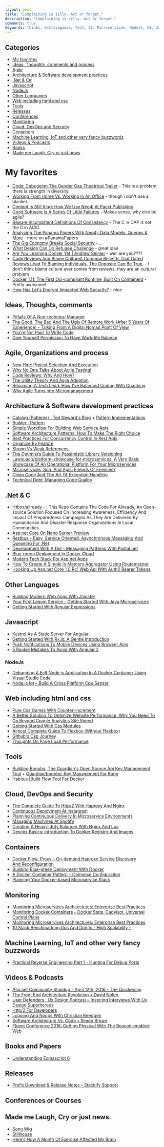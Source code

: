 ```yaml
---
layout: post
title: "Complaining is silly. Act or forget."
description: "Complaining is silly. Act or forget."
comments: true
keywords: "Links, extravaganza, Tech, IT, Microservices, NodeJs, C#, Javascript, Solution architecture"
---
```

## Categories ##
 * [My favorites](#favorites)
 * [Ideas, Thoughts, comments and process](#ideas)
 * [Agile](#agile)
 * [Architecture & Software development practices](#development)
 * [.Net & C#](#net)
 * [Javascript](#javascript)
 * [NodeJs](#nodejs)
 * [Other Languages](#polygloting)
 * [Web including html and css](#web)
 * [Tools](#tools)
 * [Releases](#releases)
 * [Conferences](#conferences)
 * [Monitoring](#monitoring)
 * [Cloud, DevOps and Security](#devops)
 * [Containers](#containers)
 * [Machine Learning, IoT and other very fancy buzzwords](#iot)
 * [Videos & Podcasts](#videos)
 * [Books](#books)
 * [Made me Laugh, Cry or just news](#news)

# My favorites<a name="favorites"></a> #
 * [Code: Debugging The Gender Gap Theatrical Trailer](https://vimeo.com/123004482) - This is a problem, there is strength in diversity.
 * [Working From Home Vs. Working In An Office](http://www.theonion.com/graphic/working-home-vs-working-office-52630) - though i don't use a blanket...
 * [Content Is Still King: How We Use Neo4j At Packt Publishing](http://neo4j.com/blog/content-neo4j-packt-publishing/) 
 * [Good Software Is A Series Of Little Failures](https://medium.com/built-to-adapt/good-software-is-a-series-of-little-failures-e468220217e5#.h4siabx8g)  - Makes sense, why else be agile?
 * [Beware Inconsistent Definitions Of Consistency](http://thinkrelevance.com/blog/2013/12/23/beware-inconsistent-definitions-of-consistency) - The C in CAP is not the C in ACID.
 * [Analyzing The Panama Papers With Neo4j: Data Models, Queries & More](http://neo4j.com/blog/analyzing-panama-papers-neo4j/) - more on #PanamaPapers
 * [The Gig Economy Breaks Social Security](http://highscalability.com/blog/2016/4/12/the-gig-economy-breaks-social-security.html) - ...
 * [What Design Can Do Refugee Challenge](http://www.whatdesigncando.com/challenge/) - great idea
 * [Are You Learning Docker Yet | Andrew Seimer](https://lostechies.com/andrewsiemer/2016/04/12/are-you-learning-docker-yet/) - well are you????
 * [Code Reviews And Blame CultureA Common Belief Is That Gated Reviews Lead To Blaming Individuals. The Opposite Can Be True.](http://verraes.net/2016/04/code-reviews-and-blame-culture/) - I don't think blame culture ever comes from reviews, they are an cultural problem
 * [Docker 1.11: The First Oci-compliant Runtime, Built On Containerd](https://blog.docker.com/2016/04/docker-engine-1-11-runc/) - Pretty awesome!
 * [How Has Let's Encrypt Impacted Web Security?](https://blogs.akamai.com/2016/04/how-has-lets-encrypt-impacted-web-security.html) - nice

## Ideas, Thoughts, comments <a name="ideas"></a> ##
 * [Pitfalls Of A Non-technical Manager](https://dzone.com/articles/pitfalls-of-a-non-technical-manager)
 * [The Good, The Bad And The Ugly Of Remote Work (After 5 Years Of Experience) - Talking From A Digital Nomad Point Of View](http://ionutn.com/the-good-bad-and-the-ugly-of-working-remote-after-5-years/)
 * [You're Not Paid To Write Code](http://nikolay.rocks/2016-04-12-coffee-code-machine)
 * [Give Yourself Permission To Have Work-life Balance](http://www.hanselman.com/blog/GiveYourselfPermissionToHaveWorklifeBalance.aspx)

## Agile, Organizations and process<a name="agile"></a> ##
 * [New Hire: Project Selection And Execution](https://engineering.medallia.com/blog/new-hire-project-selection-and-execution/)
 * [Why No One Talks About Agile Testing!](https://dzone.com/articles/why-no-one-talks-about-agile-testing-1)
 * [Code Reviews: Why And How?](https://www.kenneth-truyers.net/2016/04/08/code-reviews-why-and-how/)
 * [The Utility Theory And Agile Adoption](https://dzone.com/articles/expected-utility-and-agile)
 * [Becoming A Tech Lead: How I've Balanced Coding With Coaching](http://product.hubspot.com/blog/tech-lead-balancing-coaching-with-coding)
 * [Why Agile Turns Into Micromanagement](https://dzone.com/articles/agile-micromanagement-in-the-era-of-autonomy-maste)

## Architecture & Software development practices <a name="development"></a> ##
 * [Catalog (Patterns) · Ted Neward's Blog](http://blogs.tedneward.com/patterns/Catalog/) + [Pattern Implementations](http://blogs.tedneward.com/patterns/PatternImplementations/)
 * [Builder · Pattern](http://blogs.tedneward.com/patterns/Builder/)
 * [Simple Workflow For Building Web Service Apis](https://yahooeng.tumblr.com/post/142418165386/simple-workflow-for-building-web-service-apis)
 * [Software Architecture Patterns: How To Make The Right Choice](http://techbeacon.com/top-5-software-architecture-patterns-how-make-right-choice)
 * [Best Practices For Concurrency Control In Rest Apis](http://labs.unacast.com/2016/04/08/best-practices-for-concurrency-control-in-rest-apis/)
 * [Organize By Feature](http://codeopinion.com/organize-by-feature/)
 * [Strong Vs Weak References](https://elliot.land/strong-vs-weak-references)
 * [The Optimist’s Guide To Pessimistic Library Versioning](https://blog.codeship.com/optimists-guide-pessimistic-library-versioning/)
 * [Lawouach/platform-showcase-for-microservices: A Very Basic Showcase Of An Operational Platform For Your Microservices](https://github.com/Lawouach/platform-showcase-for-microservices)
 * [Microservices, Soa, And Apis: Friends Or Enemies?](https://www.ibm.com/developerworks/websphere/library/techarticles/1601_clark-trs/1601_clark.html)
 * [Clean Code And The Art Of Exception Handling](https://www.toptal.com/qa/clean-code-and-the-art-of-exception-handling)
 * [Technical Debt: Managing Code Quality](https://www.kenneth-truyers.net/2016/04/13/technical-debt-managing-code-quality/)

## **.Net & C**  <a name="net"></a> ##
 * [Htbox/allready](https://github.com/HTBox/allReady) - : This Repo Contains The Code For Allready, An Open-source Solution Focused On Increasing Awareness, Efficiency And Impact Of Preparedness Campaigns As They Are Delivered By Humanitarian And Disaster Response Organizations In Local Communities.
 * [Asp.net Core On Nano Server Preview](http://blog.guardrex.com/)
 * [Restbus - Easy, Service Oriented, Asynchronous Messaging And Queueing For .Net](http://restbus.org/)
 * [Development With A Dot - Messaging Patterns With Postal.net](http://weblogs.asp.net/ricardoperes/messaging-patterns-with-postal-net?WT.mc_id=DX_MVP4025064) 
 * [Blue-green Deployment In Docker Cloud](https://lostechies.com/gabrielschenker/2016/04/07/blue-green-deployment-in-docker-cloud/)
 * [Modern Tech Stack For Asp.net Apps](http://www.telerik.com/blogs/modern-tech-stack-for-asp-dotnet-apps)
 * [How To Create A Simple In Memory Aggregator Using Routemeister](http://danielwertheim.se/how-to-create-a-simple-in-memory-aggregator-using-routemeister/)
 * [Hooking Up Asp.net Core 1.0 Rc1 Web Api With Auth0 Bearer Tokens](http://blog.novanet.no/hooking-up-asp-net-core-1-rc1-web-api-with-auth0-bearer-tokens/)

## Other Languages  <a name="polygloting"></a> ##
 * [Building Modern Web Apps With Jhipster](http://blog.moove-it.com/building-modern-web-apps-with-jhipster/)
 * [Your First Lagom Service - Getting Started With Java Microservices](http://blog.eisele.net/2016/04/your-first-lagom-service-getting-started-with-java-microservices.html)
 * [Getting Started With Regular Expressions](https://periscopedata.com/blog//getting-started-with-regular-expressions.html)

## Javascript  <a name="javascript"></a> ##
 * [Kestrel As A Static Server For Angular](http://tattoocoder.azurewebsites.net/kestrel-as-a-static-server-for-angular/)
 * [Getting Started With Rx.js: A Gentle Introduction](http://www.barbarianmeetscoding.com/blog/2016/04/11/getting-started-with-rx-dot-js/)
 * [Push Notifications To Mobile Devices Using Browser Apis](http://blog.novanet.no/pushing-notifications-to-mobile-devices-using-browser-apis/)
 * [5 Rookie Mistakes To Avoid With Angular 2](http://angularjs.blogspot.dk/2016/04/5-rookie-mistakes-to-avoid-with-angular.html)

### NodeJs <a name="nodejs"></a> ###
 * [Debugging A Es6 Node.js Application In A Docker Container Using Visual Studio Code](https://alexanderzeitler.com/articles/debugging-a-nodejs-es6-application-in-a-docker-container-using-visual-studio-code/)
 * [Node.js Iot – Build A Cross Platform Cpu Sensor](http://thisdavej.com/node-js-iot-build-a-cross-platform-cpu-sensor/)

## Web including html and css  <a name="web"></a> ##
 * [Pure Css Games With Counter-increment](http://una.im/css-games/)
 * [A Better Solution To Optimize Website Performance: Why You Need To Go Beyond Google Analytics Site Speed](https://blogs.akamai.com/2016/04/a-better-solution-to-optimize-website-performance-why-you-need-to-go-beyond-google-analytics-site-sp.html)
 * [Getting Started With Css Modules](https://css-tricks.com/css-modules-part-2-getting-started/)
 * [Almost Complete Guide To Flexbox (Without Flexbox)](http://kyusuf.com/post/almost-complete-guide-to-flexbox-without-flexbox)
 * [Github's Csp Journey](http://githubengineering.com/githubs-csp-journey/)
 * [Thoughts On Page Load Performance](https://ymichael.com/2016/04/10/thoughts-page-load-performance.html)

## Tools <a name="tools"></a> ##
 * [Building Bonobo, The Guardian's Open Source Api Key Management Tool](https://www.theguardian.com/info/developer-blog/2016/apr/08/building-bonobo-the-guardians-open-source-api-key-management-tool) + [Guardian/bonobo: Key Management For Kong](https://github.com/guardian/bonobo)
 * [Habitus |Build Flow Tool For Docker](http://www.habitus.io/)

## Cloud, DevOps and Security<a name="devops"></a> ##
 * [The Complete Guide To Http/2 With Haproxy And Nginx](http://m12.io/blog/http-2-with-haproxy-and-nginx-guide)
 * [Continuous Deployment At Instagram](http://engineering.instagram.com/posts/1125308487520335/continuous-deployment-at-instagram/)
 * [Planning Continuous Delivery In Microservice Environments](http://www.openpersuasion.org/continuous-delivery-of-microservices/)
 * [Managing Machines At Spotify](https://labs.spotify.com/2016/03/25/managing-machines-at-spotify/)
 * [Creating A Heavy-duty Balancer With Nginx And Lua](http://alexfernandez.github.io/2016/nginx-balancer.html)
 * [Devops Basics: Introduction To Docker Registry And Images](http://blogs.technet.com/b/canitpro/archive/2016/04/12/devops-basics-introduction-to-docker-commands-and-concepts-part-2.aspx)

## Containers <a name="containers"></a> ##
 * [Docker Flow: Proxy – On-demand Haproxy Service Discovery And Reconfiguration](https://technologyconversations.com/2016/03/21/docker-flow-proxy-on-demand-haproxy-service-discovery-and-reconfiguration/)
 * [Building Blue-green Deployment With Docker](https://botleg.com/stories/blue-green-deployment-with-docker/)
 * [A Docker Container Pattern – Compose Configuration](http://blog.levvel.io/blog-post/a-docker-container-pattern-compose-configuration/)
 * [Planning Your Docker-based Microservice Stack](http://blog.cloud66.com/planning-your-docker-based-microservice-stack/)

## Monitoring <a name="monitoring"></a> ##
 * [Monitoring Microservices Architectures: Enterprise Best Practices](https://blog.risingstack.com/monitoring-microservices-architectures/)
 * [Monitoring Docker Containers - Docker Stats, Cadvisor, Universal Control Plane](http://blog.couchbase.com/2016/april/monitoring-docker-containers-docker-stats-cadvisor-universal-control-plane)
 * [Monitoring Microservices Architectures: Enterprise Best Practices](https://blog.risingstack.com/monitoring-microservices-architectures/)
 * [10 Stack Benchmarking Dos And Don'ts - High Scalability -](http://highscalability.com/blog/2016/4/13/10-stack-benchmarking-dos-and-donts.html)

## Machine Learning, IoT and other very fancy buzzwords <a name="iot"></a> ##
 * [Practical Reverse Engineering Part 1 - Hunting For Debug Ports](http://jcjc-dev.com/2016/04/08/reversing-huawei-router-1-find-uart/)

## Videos & Podcasts <a name="videos"></a> ##
 * [Asp.net Community Standup - April 12th, 2016 - The Quickening](https://www.youtube.com/watch?v=fkzeOqSNtwQ&list=PL0M0zPgJ3HSftTAAHttA3JQU4vOjXFquF&index=0)
 * [The Front End Architecture Revolution • David Nolen](https://www.youtube.com/watch?v=nDNU2pmuJA8&feature=youtu.be)
 * [User Defenders : Ux Design Podcast – Inspiring Interviews With Ux Design Superheroes](http://userdefenders.com/)
 * [Http/2 For Developers](https://murze.be/2016/04/http2-for-developers/)
 * [Logging And Noops With Christian Beedgen](http://softwareengineeringdaily.com/2016/04/11/logging-noops-christian-beedgen/)
 * [Software Architecture Vs. Code • Simon Brown](https://www.youtube.com/watch?v=GAFZcYlO5S0&feature=youtu.be)
 * [Fluent Conference 2016: Getting Physical With The Beacon-enabled Web](https://www.youtube.com/watch?v=1yd9ThWYcfw&feature=youtu.be)

## Books and Papers<a name="books"></a>  ##
 * [Understanding Ecmascript 6](https://leanpub.com/understandinges6/read)

## Releases <a name="releases"></a> ##
 * [Prefix Download & Release Notes – Stackify Support](http://support.stackify.com/hc/en-us/articles/207800663-Prefix-Release-Notes)

## Conferences or Courses<a name="conferences"></a> ##

## Made me Laugh, Cry or just news. <a name="news"></a> ##
 * [Song Wig](http://www.swiss-miss.com/2016/04/song-wig.html)
 * [Stillhouse](http://stillhouse.com/home)
 * [Here's How A Month Of Exercise Affected My Brain](http://www.fastcompany.com/3058441/how-to-be-a-success-at-everything/heres-how-a-month-of-exercise-affected-my-brain)